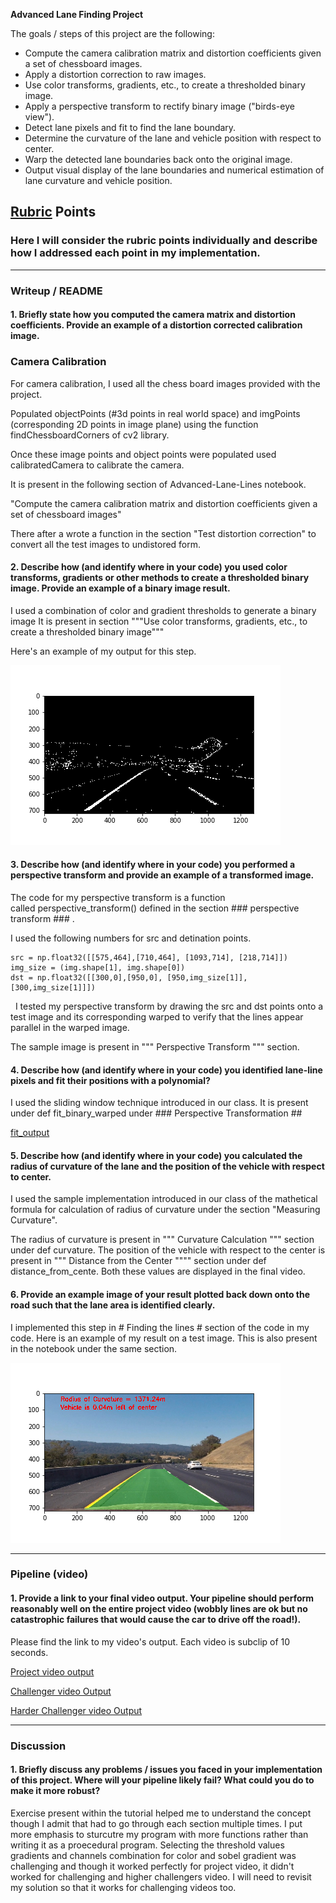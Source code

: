 **Advanced Lane Finding Project**

The goals / steps of this project are the following:

* Compute the camera calibration matrix and distortion coefficients given a set of chessboard images.
* Apply a distortion correction to raw images.
* Use color transforms, gradients, etc., to create a thresholded binary image.
* Apply a perspective transform to rectify binary image ("birds-eye view").
* Detect lane pixels and fit to find the lane boundary.
* Determine the curvature of the lane and vehicle position with respect to center.
* Warp the detected lane boundaries back onto the original image.
* Output visual display of the lane boundaries and numerical estimation of lane curvature and vehicle position.

[//]: # (Image References)

[image1]: ./examples/undistort_output.png "Undistorted"
[image2]: ./test_images/test1.jpg "Road Transformed"
[image3]: ./examples/binary_combo_example.jpg "Binary Example"
[image4]: ./examples/warped_straight_lines.jpg "Warp Example"
[image5]: ./examples/color_fit_lines.jpg "Fit Visual"
[image6]: ./examples/example_output.jpg "Output"
[combined_binary]: ./output_images/combined_binary.png "Combined Binary"
[Output Images]: ./output_images/final_result.png "Final Result"
[fit_output]: ./output_images/fit_output.png "fit warp"
[video1]: ./project_video.mp4 "Video"
[Project video output]: ./project_video_output.mp4 "Project video Output"
[Challenger video Output]: ./challenger_video_output.mp4 "Challenger video Output"
[Harder Challenger video Output]: ./harder_video_output.mp4 "Harder Challenger video Output"


## [Rubric](https://review.udacity.com/#!/rubrics/571/view) Points

### Here I will consider the rubric points individually and describe how I addressed each point in my implementation.  

---

### Writeup / README

#### 1. Briefly state how you computed the camera matrix and distortion coefficients. Provide an example of a distortion corrected calibration image.

### Camera Calibration

For camera calibration, I used all the chess board images provided with the project. 

Populated objectPoints (#3d points in real world space) and imgPoints (corresponding 2D points in image plane) using the function findChessboardCorners of cv2 library. 

Once these image points and object points were populated used calibratedCamera to calibrate the camera. 

It is present in the following section of Advanced-Lane-Lines notebook. 

"Compute the camera calibration matrix and distortion coefficients given a set of chessboard images" 

There after a wrote a function in the section "Test distortion correction" to convert all the test images to undistored form.  

#### 2. Describe how (and identify where in your code) you used color transforms, gradients or other methods to create a thresholded binary image.  Provide an example of a binary image result.

I used a combination of color and gradient thresholds to generate a binary image 
It is present in section """Use color transforms, gradients, etc., to create a thresholded binary image"""

Here's an example of my output for this step. 

![alt text][combined_binary]

#### 3. Describe how (and identify where in your code) you performed a perspective transform and provide an example of a transformed image.

The code for my perspective transform is a function called perspective_transform() defined in the section ### perspective transform ### .

I used the following numbers for src and detination points. 

    src = np.float32([[575,464],[710,464], [1093,714], [218,714]])
    img_size = (img.shape[1], img.shape[0])
    dst = np.float32([[300,0],[950,0], [950,img_size[1]], [300,img_size[1]]])
   
I tested my perspective transform by drawing the src and dst points onto a test image and its corresponding warped  to verify that the lines appear parallel in the warped image.

The sample image is present in """ Perspective Transform """ section. 

#### 4. Describe how (and identify where in your code) you identified lane-line pixels and fit their positions with a polynomial?

I used the sliding window technique introduced in our class. It is present under def fit_binary_warped under ### Perspective Transformation ## 

[fit_output]

#### 5. Describe how (and identify where in your code) you calculated the radius of curvature of the lane and the position of the vehicle with respect to center.

I used the sample implementation introduced in our class of the mathetical formula for calculation of radius of curvature under the section "Measuring Curvature".   

The radius of curvature is present in """ Curvature Calculation """ section under def curvature.
The position of the vehicle with respect to the center is present in """ Distance from the Center """" section under def distance_from_cente. Both these values are displayed in the final video. 


#### 6. Provide an example image of your result plotted back down onto the road such that the lane area is identified clearly.

I implemented this step in # Finding the lines # section of the code in my code. Here is an example of my result on a test image. This is also present in the notebook under the same section.

![alt text][Output Images]

---

### Pipeline (video)

#### 1. Provide a link to your final video output.  Your pipeline should perform reasonably well on the entire project video (wobbly lines are ok but no catastrophic failures that would cause the car to drive off the road!).

Please find the link to my video's output. Each video is subclip of 10 seconds.

[Project video output]

[Challenger video Output]  

[Harder Challenger video Output]

---

### Discussion

#### 1. Briefly discuss any problems / issues you faced in your implementation of this project.  Where will your pipeline likely fail?  What could you do to make it more robust?

Exercise present within the tutorial helped me to understand the concept though I admit that had to go through each section multiple times. I put more emphasis to sturcutre my program with more functions rather than writing it as a proecedural program. Selecting the threshold values gradients and  channels combination for color and sobel gradient was challenging and though it worked perfectly for project video, it didn't worked for challenging and higher challengers video. I will need to revisit my solution so that it works for challenging videos too.
